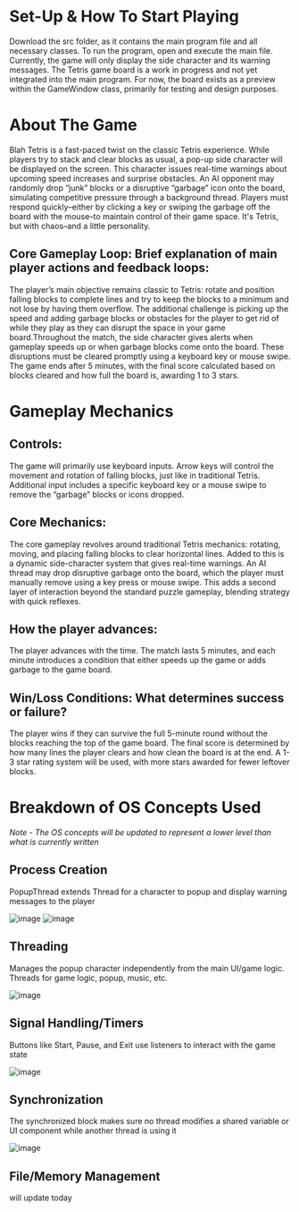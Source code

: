 # Set-Up & How To Start Playing
Download the src folder, as it contains the main program file and all necessary classes. To run the program, open and execute the main file. Currently, the game will only display the side character and its warning messages. The Tetris game board is a work in progress and not yet integrated into the main program. For now, the board exists as a preview within the GameWindow class, primarily for testing and design purposes.

# About The Game
Blah Tetris is a fast-paced twist on the classic Tetris experience. While players try to stack and clear blocks as usual, a pop-up side character will be displayed on the screen. This character issues real-time warnings about upcoming speed increases and surprise obstacles. An AI opponent may randomly drop “junk” blocks or a disruptive “garbage” icon onto the board, simulating competitive pressure through a background thread. Players must respond quickly–either by clicking a key or swiping the garbage off the board with the mouse–to maintain control of their game space. It's Tetris, but with chaos–and a little personality.
## Core Gameplay Loop: Brief explanation of main player actions and feedback loops:
The player’s main objective remains classic to Tetris: rotate and position falling blocks to complete lines and try to keep the blocks to a minimum and not lose by having them overflow. The additional challenge is picking up the speed and adding garbage blocks or obstacles for the player to get rid of while they play as they can disrupt the space in your game board.Throughout the match, the side character gives alerts when gameplay speeds up or when garbage blocks come onto the board. These disruptions must be cleared promptly using a keyboard key or mouse swipe. The game ends after 5 minutes, with the final score calculated based on blocks cleared and how full the board is, awarding 1 to 3 stars.

# Gameplay Mechanics
## Controls:
The game will primarily use keyboard inputs. Arrow keys will control the movement and rotation of falling blocks, just like in traditional Tetris. Additional input includes a specific keyboard key or a mouse swipe to remove the “garbage” blocks or icons dropped.
## Core Mechanics:
The core gameplay revolves around traditional Tetris mechanics: rotating, moving, and placing falling blocks to clear horizontal lines. Added to this is a dynamic side-character system that gives real-time warnings. An AI thread may drop disruptive garbage onto the board, which the player must manually remove using a key press or mouse swipe. This adds a second layer of interaction beyond the standard puzzle gameplay, blending strategy with quick reflexes.
## How the player advances:
The player advances with the time. The match lasts 5 minutes, and each minute introduces a condition that either speeds up the game or adds garbage to the game board.
## Win/Loss Conditions: What determines success or failure?
The player wins if they can survive the full 5-minute round without the blocks reaching the top of the game board. The final score is determined by how many lines the player clears and how clean the board is at the end. A 1-3 star rating system will be used, with more stars awarded for fewer leftover blocks.

# Breakdown of OS Concepts Used
*Note - The OS concepts will be updated to represent a lower level than what is currently written*
## Process Creation
PopupThread extends Thread for a character to popup and display warning messages to the player

![image](https://github.com/user-attachments/assets/343b6627-ce7d-46e5-96a8-2880c31715ac)
![image](https://github.com/user-attachments/assets/ceed9bec-2755-4b9a-95ce-dd44f686edbb)
## Threading
Manages the popup character independently from the main UI/game logic.
Threads for game logic, popup, music, etc.

![image](https://github.com/user-attachments/assets/1c328b57-b1d4-444a-ba05-2738d7e24229)
## Signal Handling/Timers
Buttons like Start, Pause, and Exit use listeners to interact with the game state

![image](https://github.com/user-attachments/assets/6965062c-f877-4cb5-8c62-eea39742d6e3)
## Synchronization
The synchronized block makes sure no thread modifies a shared variable or UI component while another thread is using it

![image](https://github.com/user-attachments/assets/ef5aeb69-dddb-406a-a8d0-f7c7f304247f)
## File/Memory Management
will update today


